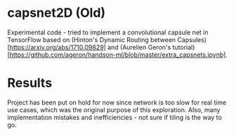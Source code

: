 # capsnet2D (Old)
Experimental code - tried to implement a convolutional capsule net in TensorFlow based on (Hinton's Dynamic Routing between Capsules)[https://arxiv.org/abs/1710.09829]
and (Aurelien Geron's tutorial)[https://github.com/ageron/handson-ml/blob/master/extra_capsnets.ipynb].

# Results
Project has been put on hold for now since network is too slow for real time use cases, which was the original purpose of this exploration.
Also, many implementation mistakes and inefficiencies - not sure if tiling is the way to go.

